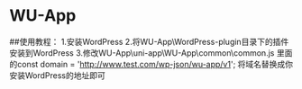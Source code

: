 # WU-App
##使用教程：
1.安装WordPress
2.将WU-App\WordPress-plugin目录下的插件安装到WordPress
3.修改WU-App\uni-app\WU-App\common\common.js 里面的const domain = 'http://www.test.com/wp-json/wu-app/v1'; 
  将域名替换成你安装WordPress的地址即可
